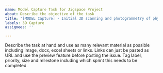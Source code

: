 ```yaml
---
name: Model Capture Task for Jigspace Project
about: Describe the objective of the task
title: "[MODEL Capture] - Initial 3D scanning and photogrammetry of physical artifacts"
labels: 3D Capture
assignees: ''

---
```


Describe the task at hand and use as many relevant material as possible including image, docx, excel sheets or links. Links can just be pasted as URL and use the preview feature before posting the issue. Tag label, priority, size and milestone including which sprint this needs to be completed.
